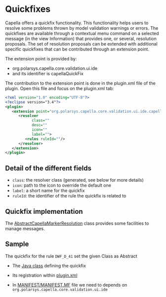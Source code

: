 # Quickfixes

Capella offers a quickfix functionality. This functionality helps users to resolve some problems thrown by model validation warnings or errors. The quickfixes are available through a contextual menu command on a selected message (in the view Information) that provides one, or several, resolution proposals. The set of resolution proposals can be extended with additional specific quickfixes that can be contributed through an extension point. 

 The extension point is provided by:
 * org.polarsys.capella.core.validation.ui.ide
 * and its identifier is capellaQuickFix

The contribution to the extension point is done in the plugin.xml file of the plugin. Open this file and focus on the plugin.xml tab:

```xml
<?xml version="1.0" encoding="UTF-8"?>
<?eclipse version="3.4"?>
<plugin>
   <extension point="org.polarsys.capella.core.validation.ui.ide.capellaQuickFix">
      <resolver
            class=""
            desc=""
            icon=""
            label="">
         <rules ruleId=""/>
      </resolver>
   </extension>
</plugin>
```

## Detail of the different fields

* `class`: the resolver class (generated, see below for more details)
* `icon`: path to the icon to override the default one
* `label`: a short name for the quickfix
* `ruleId`: the identifier of the rule the quickfix is related to 


## Quickfix implementation

The [AbstractCapellaMarkerResolution](https://github.com/eclipse-capella/capella/blob/master/core/plugins/org.polarsys.capella.core.validation.ui.ide/src/org/polarsys/capella/core/validation/ui/ide/quickfix/AbstractCapellaMarkerResolution.java) class provides some facilities to manage messages.

## Sample

The quickfix for the rule `DWF_D_41` set the given Class as Abstract

* The [Java class](https://github.com/eclipse-capella/capella/blob/master/core/plugins/org.polarsys.capella.core.data.information.ui.quickfix/src/org/polarsys/capella/core/data/information/ui/quickfix/resolver/DWFD41Resolver.java) defining the quickfix

* Its registration within [plugin.xml](https://github.com/eclipse-capella/capella/blob/c55af03da4a1e2ba1aa1cc78632a365fc4fc3e51/core/plugins/org.polarsys.capella.core.data.information.ui.quickfix/plugin.xml#L146)

* In [MANIFEST/MANIFEST.MF](https://github.com/eclipse-capella/capella/blob/c55af03da4a1e2ba1aa1cc78632a365fc4fc3e51/core/plugins/org.polarsys.capella.core.data.information.ui.quickfix/META-INF/MANIFEST.MF#L13) file we need to depends on `org.polarsys.capella.core.validation.ui.ide`
